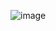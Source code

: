 ![image](https://github.com/SandroSorte/Gerador_BoxShadow/assets/108229719/0d400059-47ca-412c-95d6-533989a04260)
